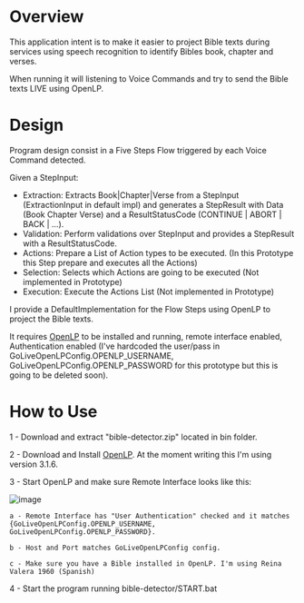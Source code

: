 # Overview

This application intent is to make it easier to project Bible texts during services using speech recognition to identify Bibles book, chapter and verses. 

When running it will listening to Voice Commands and try to send the Bible texts LIVE using OpenLP.

# Design
Program design consist in a Five Steps Flow triggered by each Voice Command detected.

Given a StepInput:
- Extraction: Extracts Book|Chapter|Verse from a StepInput (ExtractionInput in default impl) and generates a StepResult with Data (Book Chapter Verse) and a ResultStatusCode (CONTINUE | ABORT | BACK | ...). 
- Validation: Perform validations over StepInput and provides a StepResult with a ResultStatusCode.
- Actions: Prepare a List of Action types to be executed. (In this Prototype this Step prepare and executes all the Actions)
- Selection: Selects which Actions are going to be executed (Not implemented in Prototype)
- Execution: Execute the Actions List (Not implemented in Prototype)

I provide a DefaultImplementation for the Flow Steps using OpenLP to project the Bible texts.

It requires [OpenLP](https://openlp.org/) to be installed and running, remote interface enabled, Authentication enabled (I've hardcoded the user/pass in GoLiveOpenLPConfig.OPENLP_USERNAME, GoLiveOpenLPConfig.OPENLP_PASSWORD for this prototype but this is going to be deleted soon).

# How to Use
1 - Download and extract "bible-detector.zip" located in bin folder.

2 - Download and Install [OpenLP](https://openlp.org/). At the moment writing this I'm using version 3.1.6.

3 - Start OpenLP and make sure Remote Interface looks like this:

![image](https://github.com/user-attachments/assets/2b3cd438-75ea-49e4-a385-fbdd8b9474e0)

    a - Remote Interface has "User Authentication" checked and it matches {GoLiveOpenLPConfig.OPENLP_USERNAME, GoLiveOpenLPConfig.OPENLP_PASSWORD}.

    b - Host and Port matches GoLiveOpenLPConfig config.

    c - Make sure you have a Bible installed in OpenLP. I'm using Reina Valera 1960 (Spanish)

4 - Start the program running bible-detector/START.bat
